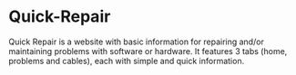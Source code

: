# Quick-Repair

Quick Repair is a website with basic information for 
repairing and/or maintaining problems with software or hardware. 
It features 3 tabs (home, problems and cables), each with simple and quick information.
